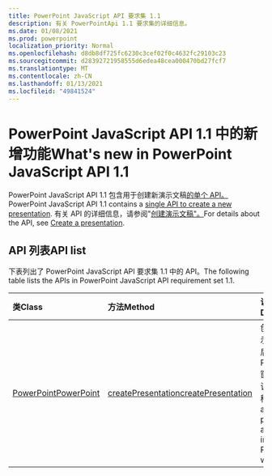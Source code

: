 ```yaml
---
title: PowerPoint JavaScript API 要求集 1.1
description: 有关 PowerPointApi 1.1 要求集的详细信息。
ms.date: 01/08/2021
ms.prod: powerpoint
localization_priority: Normal
ms.openlocfilehash: d8db8df725fc6230c3cef02f0c4632fc29103c23
ms.sourcegitcommit: d28392721958555d6edea48cea000470bd27fcf7
ms.translationtype: MT
ms.contentlocale: zh-CN
ms.lasthandoff: 01/13/2021
ms.locfileid: "49841524"
---
```

# <a name="whats-new-in-powerpoint-javascript-api-11"></a><span data-ttu-id="f7f74-103">PowerPoint JavaScript API 1.1 中的新增功能</span><span class="sxs-lookup"><span data-stu-id="f7f74-103">What's new in PowerPoint JavaScript API 1.1</span></span>

<span data-ttu-id="f7f74-104">PowerPoint JavaScript API 1.1 包含用于创建新演示文稿[的单个 API。](/javascript/api/powerpoint#powerpoint-createpresentation-base64file--options)</span><span class="sxs-lookup"><span data-stu-id="f7f74-104">PowerPoint JavaScript API 1.1 contains a [single API to create a new presentation](/javascript/api/powerpoint#powerpoint-createpresentation-base64file--options).</span></span> <span data-ttu-id="f7f74-105">有关 API 的详细信息，请参阅"[创建演示文稿"。](../../powerpoint/powerpoint-add-ins.md#create-a-presentation)</span><span class="sxs-lookup"><span data-stu-id="f7f74-105">For details about the API, see [Create a presentation](../../powerpoint/powerpoint-add-ins.md#create-a-presentation).</span></span>

## <a name="api-list"></a><span data-ttu-id="f7f74-106">API 列表</span><span class="sxs-lookup"><span data-stu-id="f7f74-106">API list</span></span>

<span data-ttu-id="f7f74-107">下表列出了 PowerPoint JavaScript API 要求集 1.1 中的 API。</span><span class="sxs-lookup"><span data-stu-id="f7f74-107">The following table lists the APIs in PowerPoint JavaScript API requirement set 1.1.</span></span>

| <span data-ttu-id="f7f74-108">类</span><span class="sxs-lookup"><span data-stu-id="f7f74-108">Class</span></span> | <span data-ttu-id="f7f74-109">方法</span><span class="sxs-lookup"><span data-stu-id="f7f74-109">Method</span></span> | <span data-ttu-id="f7f74-110">说明</span><span class="sxs-lookup"><span data-stu-id="f7f74-110">Description</span></span> |
|:---|:---|:---|
|[<span data-ttu-id="f7f74-111">PowerPoint</span><span class="sxs-lookup"><span data-stu-id="f7f74-111">PowerPoint</span></span>](/javascript/api/powerpoint/powerpoint)|[<span data-ttu-id="f7f74-112">createPresentation</span><span class="sxs-lookup"><span data-stu-id="f7f74-112">createPresentation</span></span>](/javascript/api/powerpoint#powerpoint-createpresentation-base64file--options)|<span data-ttu-id="f7f74-113">创建新的演示文稿，然后在另一个 PowerPoint 窗口中打开该演示文稿。</span><span class="sxs-lookup"><span data-stu-id="f7f74-113">Creates a new presentation and opens it in another PowerPoint window.</span></span>|